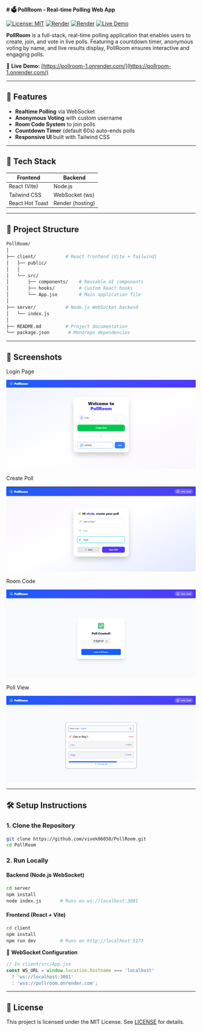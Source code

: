 **# 🗳️ PollRoom - Real-time Polling Web App**

[![License: MIT](https://img.shields.io/badge/License-MIT-blue.svg)](https://opensource.org/licenses/MIT) [![Render](https://img.shields.io/badge/Deploy%20Frontend-Render-00D8FF.svg)](https://render.com) [![Render](https://img.shields.io/badge/Deploy%20Backend-Render-00D8FF.svg)](https://render.com) [![Live Demo](https://img.shields.io/badge/Live-Demo-brightgreen.svg)](https://pollroom-1.onrender.com/)

**PollRoom** is a full-stack, real-time polling application that enables users to create, join, and vote in live polls. Featuring a countdown timer, anonymous voting by name, and live results display, PollRoom ensures interactive and engaging polls.

🔴 **Live Demo:** [https://pollroom-1.onrender.com/](https://pollroom-1.onrender.com/)

---

## 🚀 Features

* **Realtime Polling** via WebSocket
* **Anonymous Voting** with custom username
* **Room Code System** to join polls
* **Countdown Timer** (default 60s) auto-ends polls
* **Responsive UI** built with Tailwind CSS

---

## 🧩 Tech Stack

| Frontend        | Backend          |
| --------------- | ---------------- |
| React (Vite)    | Node.js          |
| Tailwind CSS    | WebSocket (ws)   |
| React Hot Toast | Render (hosting) |

---

## 📁 Project Structure

```bash
PollRoom/
│
├── client/           # React frontend (Vite + Tailwind)
│   ├── public/
│   │  
│   └── src/
│       ├── components/    # Reusable UI components
│       ├── hooks/         # Custom React hooks
│       └── App.jsx        # Main application file
│
├── server/           # Node.js WebSocket backend
│   └── index.js
│
├── README.md         # Project documentation
└── package.json       # Monorepo dependencies
```

---

## 📸 Screenshots

Login Page

![Login Page](client/public/Login.png)

Create Poll

![Create Poll](client/public/create-poll.png)


Room Code

![Create Poll](client/public/Room-Code.png)

Poll View

![Poll View](client/public/Live-Poll.png)


---

## 🛠️ Setup Instructions

### 1. Clone the Repository

```bash
git clone https://github.com/vivek06050/PollRoom.git
cd PollRoom
```

### 2. Run Locally

#### Backend (Node.js WebSocket)

```bash
cd server
npm install
node index.js       # Runs on ws://localhost:3001
```

#### Frontend (React + Vite)

```bash
cd client
npm install
npm run dev         # Runs on http://localhost:5173
```

🔗 **WebSocket Configuration**

```js
// In client/src/App.jsx
const WS_URL = window.location.hostname === 'localhost'
  ? 'ws://localhost:3001'
  : 'wss://pollroom.onrender.com';
```

---

## 📄 License

This project is licensed under the MIT License. See [LICENSE](LICENSE) for details.
